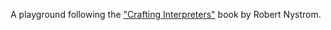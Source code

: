 A playground following the ["Crafting Interpreters"](https://craftinginterpreters.com/) book by Robert Nystrom.
